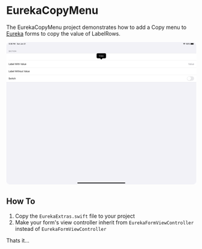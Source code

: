 # EurekaCopyMenu

The EurekaCopyMenu project demonstrates how to add a Copy menu to [Eureka](https://github.com/xmartlabs/Eureka) forms to copy the value of LabelRows.

![screenshot](assets/screenshot.png)

## How To

1. Copy the `EurekaExtras.swift` file to your project
2. Make your form's view controller inherit from `EurekaFormViewController` instead of `EurekaFormViewController`

Thats it...